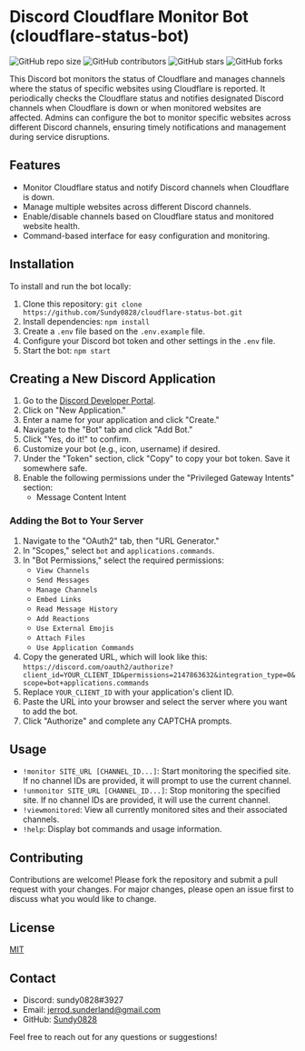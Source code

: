 # Discord Cloudflare Monitor Bot (cloudflare-status-bot)

![GitHub repo size](https://img.shields.io/github/repo-size/Sundy0828/cloudflare-status-bot)
![GitHub contributors](https://img.shields.io/github/contributors/Sundy0828/cloudflare-status-bot)
![GitHub stars](https://img.shields.io/github/stars/Sundy0828/cloudflare-status-bot?style=social)
![GitHub forks](https://img.shields.io/github/forks/Sundy0828/cloudflare-status-bot?style=social)

This Discord bot monitors the status of Cloudflare and manages channels where the status of specific websites using Cloudflare is reported. It periodically checks the Cloudflare status and notifies designated Discord channels when Cloudflare is down or when monitored websites are affected. Admins can configure the bot to monitor specific websites across different Discord channels, ensuring timely notifications and management during service disruptions.

## Features

- Monitor Cloudflare status and notify Discord channels when Cloudflare is down.
- Manage multiple websites across different Discord channels.
- Enable/disable channels based on Cloudflare status and monitored website health.
- Command-based interface for easy configuration and monitoring.

## Installation

To install and run the bot locally:

1. Clone this repository: `git clone https://github.com/Sundy0828/cloudflare-status-bot.git`
2. Install dependencies: `npm install`
3. Create a `.env` file based on the `.env.example` file.
4. Configure your Discord bot token and other settings in the `.env` file.
5. Start the bot: `npm start`

## Creating a New Discord Application

1. Go to the [Discord Developer Portal](https://discord.com/developers/applications).
2. Click on "New Application."
3. Enter a name for your application and click "Create."
4. Navigate to the "Bot" tab and click "Add Bot."
5. Click "Yes, do it!" to confirm.
6. Customize your bot (e.g., icon, username) if desired.
7. Under the "Token" section, click "Copy" to copy your bot token. Save it somewhere safe.
8. Enable the following permissions under the "Privileged Gateway Intents" section:
   - Message Content Intent

### Adding the Bot to Your Server

1. Navigate to the "OAuth2" tab, then "URL Generator."
2. In "Scopes," select `bot` and `applications.commands`.
3. In "Bot Permissions," select the required permissions:
   - `View Channels`
   - `Send Messages`
   - `Manage Channels`
   - `Embed Links`
   - `Read Message History`
   - `Add Reactions`
   - `Use External Emojis`
   - `Attach Files`
   - `Use Application Commands`
4. Copy the generated URL, which will look like this: `https://discord.com/oauth2/authorize?client_id=YOUR_CLIENT_ID&permissions=2147863632&integration_type=0&scope=bot+applications.commands`
5. Replace `YOUR_CLIENT_ID` with your application's client ID.
6. Paste the URL into your browser and select the server where you want to add the bot.
7. Click "Authorize" and complete any CAPTCHA prompts.

## Usage

- `!monitor SITE_URL [CHANNEL_ID...]`: Start monitoring the specified site. If no channel IDs are provided, it will prompt to use the current channel.
- `!unmonitor SITE_URL [CHANNEL_ID...]`: Stop monitoring the specified site. If no channel IDs are provided, it will use the current channel.
- `!viewmonitored`: View all currently monitored sites and their associated channels.
- `!help`: Display bot commands and usage information.

## Contributing

Contributions are welcome! Please fork the repository and submit a pull request with your changes. For major changes, please open an issue first to discuss what you would like to change.

## License

[MIT](https://choosealicense.com/licenses/mit/)

## Contact

- Discord: sundy0828#3927
- Email: jerrod.sunderland@gmail.com
- GitHub: [Sundy0828](https://github.com/Sundy0828)

Feel free to reach out for any questions or suggestions!
